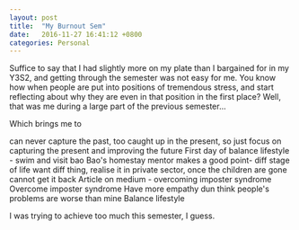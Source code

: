 ```yaml
---
layout: post
title:  "My Burnout Sem"
date:   2016-11-27 16:41:12 +0800
categories: Personal
---
```


Suffice to say that I had slightly more on my plate than I bargained for in my Y3S2, and getting through the semester was not easy for me. You know how when people are put into positions of tremendous stress, and start reflecting about why they are even in that position in the first place? Well, that was me during a large part of the previous semester...

Which brings me to 


can never capture the past, too caught up in the present, so just focus on capturing the present and improving the future
First day of balance lifestyle - swim and visit bao
Bao's homestay mentor makes a good point- diff stage of life want diff thing, realise it in private sector, once the children are gone cannot get it back
Article on medium - overcoming imposter syndrome
Overcome imposter syndrome
Have more empathy dun think people's problems are worse than mine
Balance lifestyle

I was trying to achieve too much this semester, I guess.


<!-- {% highlight ruby %}
def print_hi(name)
  puts "Hi, #{name}"
end
print_hi('Tom')
#=> prints 'Hi, Tom' to STDOUT.
{% endhighlight %}
[Jekyll docs][jekyll-docs]
[jekyll-docs]: http://jekyllrb.com/docs/home -->
